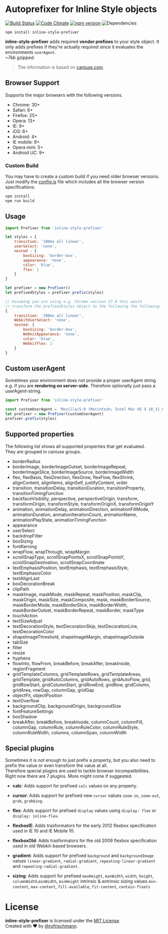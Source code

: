 # Autoprefixer for Inline Style objects
[![Build Status](https://travis-ci.org/rofrischmann/inline-style-prefixer.svg)](https://travis-ci.org/rofrischmann/inline-style-prefixer)
[![Code Climate](https://codeclimate.com/github/rofrischmann/inline-style-prefixer/badges/gpa.svg)](https://codeclimate.com/github/rofrischmann/inline-style-prefixer)
[![npm version](https://badge.fury.io/js/inline-style-prefixer.svg)](http://badge.fury.io/js/inline-style-prefixer)
![Dependencies](https://david-dm.org/rofrischmann/inline-style-prefixer.svg)

	npm install inline-style-prefixer
**inline-style-prefixer** adds required **vendor prefixes** to your style object. It only adds prefixes if they're actually required since it evaluates the environments `userAgent`.<br> *~7kb gzipped.*
> The information is based on [caniuse.com](http://caniuse.com/).

## Browser Support
Supports the major browsers with the following versions.
* Chrome: 30+
* Safari: 6+
* Firefox: 25+
* Opera: 13+
* IE: 9+
* iOS: 6+
* Android: 4+
* IE mobile: 9+
* Opera mini: 5+
* Android UC: 9+

### Custom Build
You may have to create a custom build if you need older browser versions. Just modify the [config.js](config.js) file which includes all the browser version specifications.
```sh
npm install
npm run build
```
## Usage
```javascript
import Prefixer from 'inline-style-prefixer'

let styles = {
	transition: '200ms all linear',
	userSelect: 'none',
	nested : {
		boxSizing: 'border-box',
		appearance: 'none',
		color: 'blue',
		flex: 1
	}
}

let prefixer = new Prefixer()
let prefixedStyles = prefixer.prefix(styles)

// Assuming you are using e.g. Chrome version 27.0 this would
// transform the prefixedStyles object to the following the following
{
	transition: '200ms all linear',
	WebkitUserSelect: 'none',
	nested: {
		boxSizing: 'border-box',
		WebkitAppearance: 'none',
		color: 'blue',
		WebkitFlex: 1
	}
}
```

## Custom userAgent
Sometimes your environment does not provide a proper userAgent string e.g. if you are **rendering on server-side**. Therefore optionally just pass a userAgent-string.

```javascript
import Prefixer from 'inline-style-prefixer'

const customUserAgent = 'Mozilla/5.0 (Macintosh; Intel Mac OS X 10_11_0) AppleWebKit/537.36 (KHTML, like Gecko) Chrome/44.0.2403.155 Safari/537.36'
let prefixer = new Prefixer(customUserAgent)
prefixer.prefix(styles)
```

## Supported properties
The following list shows all supported properties that get evaluated.<br>
They are grouped in caniuse groups.

* borderRadius
* borderImage, borderImageOutset, borderImageRepeat, borderImageSlice, borderImageSource, borderImageWidth
* flex, flexBasis, flexDirection, flexGrow, flexFlow, flexShrink, alignContent, alignItems, alignSelf, justifyContent, order
* transition, transitionDelay, transitionDuration, transitionProperty, transitionTimingFunction
* backfaceVisibility, perspective, perspectiveOrigin, transform, transformOrigin, transformStyle, transformOriginX, transformOriginY
* animation, animationDelay, animationDirection, animationFillMode, animationDuration, anmationIterationCount, animationName, animationPlayState, animationTimingFunction
* appearance
* userSelect
* backdropFilter
* boxSizing
* fontKerning
* wrapFlow, wrapThrough, wrapMargin
* scrollSnapType, scrollSnapPointsX, scrollSnapPointsY, scrollSnapDestination, scrollSnapCoordinate
* textEmphasisPosition, textEmphasis, textEmphasisStyle, textEmphasisColor
* textAlignLast
* boxDecorationBreak
* clipPath
* maskImage, maskMode, maskRepeat, maskPosition, maskClip, maskOrigin, maskSize, maskComposite, mask, maskBorderSource, maskBorderMode, maskBorderSlice, maskBorderWidth, maskBorderOutset, maskBorderRepeat, maskBorder, maskType
* touchAction
* textSizeAdjust
* textDecorationStyle, textDecorationSkip, textDecorationLine, textDecorationColor
* shapeImageThreshold, shapeImageMargin, shapeImageOutside
* tabSize
* filter
* resize
* hyphens
* flowInto, flowFrom, breakBefore, breakAfter, breakInside, regionFragment
* gridTemplateColumns, gridTemplateRows, gridTemplateAreas, gridTemplate, gridAutoColumns, gridAutoRows, gridAutoFlow, grid, gridRowStart, gridColumnStart, gridRowEnd, gridRow, gridColumn, gridArea, rowGap, columnGap, gridGap
* objectFit, objectPosition
* textOverflow
* backgroundClip, backgroundOrigin, backgroundSize
* fontFeatureSettings
* boxShadow
* breakAfter, breakBefore, breakInside, columnCount, columnFill, columnGap, columnRule, columnRuleColor, columnRuleStyle, columnRuleWidth, columns, columnSpan, columnWidth

## Special plugins
Sometimes it is not enough to just prefix a property, but you also need to prefix the value or even transform the value at all.<br>
Therefore special plugins are used to tackle browser incompatibilities.<br>
Right now there are 7 plugins. More might come if suggested.
<br>


* **calc**: Adds support for prefixed `calc` values on any property.

* **cursor**: Adds support for prefixed new `cursor` values `zoom-in`, `zoom-out`, `grab`, `grabbing`.

* **flex**: Adds support for prefixed `display` values using `display: flex` or `display: inline-flex`. 

* **flexboxIE**: Adds trasformators for the early 2012 flexbox specification used in IE 10 and IE Mobile 10.

* **flexboxOld**: Adds trasformators for the old 2009 flexbox specification used in old Webkit-based browsers.

* **gradient**: Adds support for prefixed `background` and `backgroundImage` values `linear-gradient`, `radial-gradient`, `repeating-linear-gradient` and `repeating-radial-gradient`. 

* **sizing**: Adds support for prefixed `maxHeight`, `maxWidth`, `width`, `height`, `columnWidth`,`minWidth`, `minHeight` intrinsic & extrinsic sizing values `min-content`, `max-content`, `fill-available`, `fit-content`, `contain-floats`


# License
**inline-style-prefixer** is licensed under the [MIT License](LICENSE).<br>
Created with ♥ by [@rofrischmann](http://rofrischmann.de).
